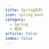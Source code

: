 ```yaml
---
title: Spring系列
icon: spring_boot
category:
  - Spring
  - 框架
article: false
index: false
---
```



<Catalog/>